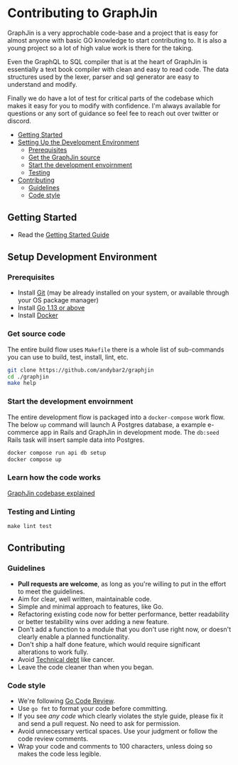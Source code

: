 # Contributing to GraphJin

GraphJin is a very approchable code-base and a project that is easy for almost
anyone with basic GO knowledge to start contributing to. It is also a young project
so a lot of high value work is there for the taking.

Even the GraphQL to SQL compiler that is at the heart of GraphJin is essentially a text book compiler with clean and easy to read code. The data structures used by the lexer, parser and sql generator are easy to understand and modify.

Finally we do have a lot of test for critical parts of the codebase which makes it easy for you to modify with confidence. I'm always available for questions or any sort of guidance so feel fee to reach out over twitter or discord.

- [Getting Started](#getting-started)
- [Setting Up the Development Environment](#setup-development-environment)
  - [Prerequisites](#prerequisites)
  - [Get the GraphJin source](#get-source-code)
  - [Start the development envoirnment ](#start-the-development-envoirnment)
  - [Testing](#testing-and-linting)
- [Contributing](#contributing)
  - [Guidelines](#guidelines)
  - [Code style](#code-style)

## Getting Started

- Read the [Getting Started Guide](https://graphjin.com/guide.html#get-started)

## Setup Development Environment

### Prerequisites

- Install [Git](https://git-scm.com/) (may be already installed on your system, or available through your OS package manager)
- Install [Go 1.13 or above](https://golang.org/doc/install)
- Install [Docker](https://docs.docker.com/v17.09/engine/installation/)

### Get source code

The entire build flow uses `Makefile` there is a whole list of sub-commands you
can use to build, test, install, lint, etc.

```bash
git clone https://github.com/andybar2/graphjin
cd ./graphjin
make help
```

### Start the development envoirnment

The entire development flow is packaged into a `docker-compose` work flow. The below `up` command will launch A Postgres database, a example e-commerce app in Rails and GraphJin in development mode. The `db:seed` Rails task will insert sample data into Postgres.

```bash
docker compose run api db setup
docker compose up
```

### Learn how the code works

[GraphJin codebase explained](https://graphjin.com/internals.html)

### Testing and Linting

```
make lint test
```

## Contributing

### Guidelines

- **Pull requests are welcome**, as long as you're willing to put in the effort to meet the guidelines.
- Aim for clear, well written, maintainable code.
- Simple and minimal approach to features, like Go.
- Refactoring existing code now for better performance, better readability or better testability wins over adding a new feature.
- Don't add a function to a module that you don't use right now, or doesn't clearly enable a planned functionality.
- Don't ship a half done feature, which would require significant alterations to work fully.
- Avoid [Technical debt](https://en.wikipedia.org/wiki/Technical_debt) like cancer.
- Leave the code cleaner than when you began.

### Code style

- We're following [Go Code Review](https://github.com/golang/go/wiki/CodeReviewComments).
- Use `go fmt` to format your code before committing.
- If you see _any code_ which clearly violates the style guide, please fix it and send a pull request. No need to ask for permission.
- Avoid unnecessary vertical spaces. Use your judgment or follow the code review comments.
- Wrap your code and comments to 100 characters, unless doing so makes the code less legible.
